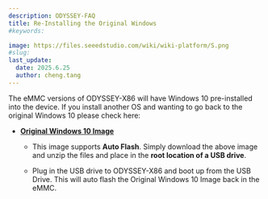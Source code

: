 ```yaml
---
description: ODYSSEY-FAQ
title: Re-Installing the Original Windows
#keywords:

image: https://files.seeedstudio.com/wiki/wiki-platform/S.png
#slug:
last_update:
  date: 2025.6.25
  author: cheng.tang
---
```


The eMMC versions of ODYSSEY-X86 will have Windows 10 pre-installed into the device. If you install another OS and wanting to go back to the original Windows 10 please check here:

- [**Original Windows 10 Image**](https://files.seeedstudio.com/wiki/ODYSSEY-X86J4105-Ant-image/SD-JX-CJ41G-M-101-H.zip)

  - This image supports **Auto Flash**. Simply download the above image and unzip the files and place in the **root location of a USB drive**.

  - Plug in the USB drive to ODYSSEY-X86 and boot up from the USB Drive. This will auto flash the Original Windows 10 Image back in the eMMC.
